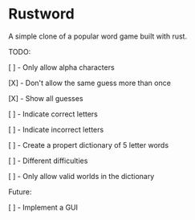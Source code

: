 # Rustword
A simple clone of a popular word game built with rust.

TODO:

[ ] - Only allow alpha characters

[X] - Don't allow the same guess more than once

[X] - Show all guesses

[ ] - Indicate correct letters

[ ] - Indicate incorrect letters

[ ] - Create a propert dictionary of 5 letter words

[ ] - Different difficulties

[ ] - Only allow valid worlds in the dictionary

Future:

[ ] - Implement a GUI
